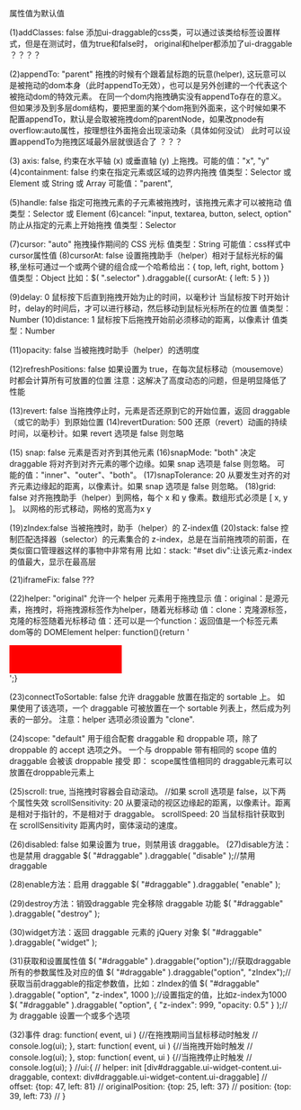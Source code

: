 属性值为默认值

(1)addClasses: false
添加ui-draggable的css类，可以通过该类给标签设置样式，但是在测试时，值为true和false时，
original和helper都添加了ui-draggable
？？？？

(2)appendTo: "parent"
拖拽的时候有个跟着鼠标跑的玩意(helper), 这玩意可以是被拖动的dom本身（此时appendTo无效），也可以是另外创建的一个代表这个被拖动dom的特效元素。
在同一个dom内拖拽确实没有appendTo存在的意义。但如果涉及到多层dom结构，要把里面的某个dom拖到外面来，这个时候如果不配置appendTo，默认是会取被拖拽dom的parentNode，如果改pnode有overflow:auto属性，按理想往外面拖会出现滚动条（具体如何没试）
此时可以设置appendTo为拖拽区域最外层就很适合了
？？？

(3) axis: false,
约束在水平轴 (x) 或垂直轴 (y) 上拖拽。可能的值："x", "y"
(4)containment: false
约束在指定元素或区域的边界内拖拽
值类型：Selector 或 Element 或 String 或 Array
可能值："parent",

(5)handle: false
指定可拖拽元素的子元素被拖拽时，该拖拽元素才可以被拖动
值类型：Selector 或 Element
(6)cancel: "input, textarea, button, select, option"
防止从指定的元素上开始拖拽
值类型：Selector

(7)cursor: "auto"
拖拽操作期间的 CSS 光标
值类型：String
可能值：css样式中cursor属性值
(8)cursorAt: false
设置拖拽助手（helper）相对于鼠标光标的偏移,坐标可通过一个或两个键的组合成一个哈希给出：{ top, left, right, bottom }
值类型：Object
比如：$( ".selector" ).draggable({ cursorAt: { left: 5 } })

(9)delay: 0
鼠标按下后直到拖拽开始为止的时间，以毫秒计
当鼠标按下时开始计时，delay的时间后，才可以进行移动，然后移动到鼠标光标所在的位置
值类型：Number
(10)distance: 1
鼠标按下后拖拽开始前必须移动的距离，以像素计
值类型：Number

(11)opacity: false
当被拖拽时助手（helper）的透明度

(12)refreshPositions: false
如果设置为 true，在每次鼠标移动（mousemove）时都会计算所有可放置的位置
注意：这解决了高度动态的问题，但是明显降低了性能

(13)revert: false
当拖拽停止时，元素是否还原到它的开始位置，返回 draggable（或它的助手）到原始位置
(14)revertDuration: 500
还原（revert）动画的持续时间，以毫秒计。如果 revert 选项是 false 则忽略

(15) snap: false
元素是否对齐到其他元素
(16)snapMode: "both"
决定 draggable 将对齐到对齐元素的哪个边缘。如果 snap 选项是 false 则忽略。
可能的值："inner"、"outer"、"both"。
(17)snapTolerance: 20
从要发生对齐的对齐元素边缘起的距离，以像素计。如果 snap 选项是 false 则忽略。
(18)grid: false
对齐拖拽助手（helper）到网格，每个 x 和 y 像素。数组形式必须是 [ x, y ]。
以网格的形式移动，网格的宽高为x y

(19)zIndex:false
当被拖拽时，助手（helper）的 Z-index值
(20)stack: false
控制匹配选择器（selector）的元素集合的 z-index，总是在当前拖拽项的前面，在类似窗口管理器这样的事物中非常有用
比如：stack: "#set div":让该元素z-index的值最大，显示在最高层

(21)iframeFix: false
???

(22)helper: "original"
允许一个 helper 元素用于拖拽显示
值：original：是源元素，拖拽时，将拖拽源标签作为helper，随着光标移动
值：clone：克隆源标签，克隆的标签随着光标移动
值：还可以是一个function：返回值是一个标签元素dom等的 DOMElement
helper: function(){return '<div style="width:200px;height:50px;background-color:red;"></div>';}

(23)connectToSortable: false
允许 draggable 放置在指定的 sortable 上。
如果使用了该选项，一个 draggable 可被放置在一个 sortable 列表上，然后成为列表的一部分。
注意：helper 选项必须设置为 "clone".

(24)scope: "default"
用于组合配套 draggable 和 droppable 项，除了 droppable 的 accept 选项之外。
一个与 droppable 带有相同的 scope 值的 draggable 会被该 droppable 接受
即： scope属性值相同的 draggable元素可以放置在droppable元素上

(25)scroll: true,
当拖拽时容器会自动滚动。
//如果 scroll 选项是 false，以下两个属性失效
scrollSensitivity: 20
从要滚动的视区边缘起的距离，以像素计。距离是相对于指针的，不是相对于 draggable。
scrollSpeed: 20
当鼠标指针获取到在 scrollSensitivity 距离内时，窗体滚动的速度。

(26)disabled: false
如果设置为 true，则禁用该 draggable。
(27)disable方法：也是禁用 draggable
$( "#draggable" ).draggable( "disable" );//禁用 draggable

(28)enable方法：启用 draggable
$( "#draggable" ).draggable( "enable" );

(29)destroy方法：销毁draggable 完全移除 draggable 功能
$( "#draggable" ).draggable( "destroy" );

(30)widget方法：返回 draggable 元素的 jQuery 对象
$( "#draggable" ).draggable( "widget" );

(31)获取和设置属性值
$( "#draggable" ).draggable("option");//获取draggable所有的参数属性及对应的值
$( "#draggable" ).draggable("option", "zIndex");//获取当前draggable的指定参数值，比如：zIndex的值
$( "#draggable" ).draggable( "option", "z-index", 1000 );//设置指定的值，比如z-index为1000
$( "#draggable" ).draggable( "option", { "z-index": 999, "opacity: 0.5" } );//为 draggable 设置一个或多个选项

(32)事件
drag: function( event, ui ) {//在拖拽期间当鼠标移动时触发
    // console.log(ui);
},
start: function( event, ui ) {//当拖拽开始时触发
    // console.log(ui);
},
stop: function( event, ui ) {//当拖拽停止时触发
    // console.log(ui);
}
//ui:{
//     helper: init [div#draggable.ui-widget-content.ui-draggable, context: div#draggable.ui-widget-content.ui-draggable]
//     offset: {top: 47, left: 81}
//     originalPosition: {top: 25, left: 37}
//     position: {top: 39, left: 73}
// }